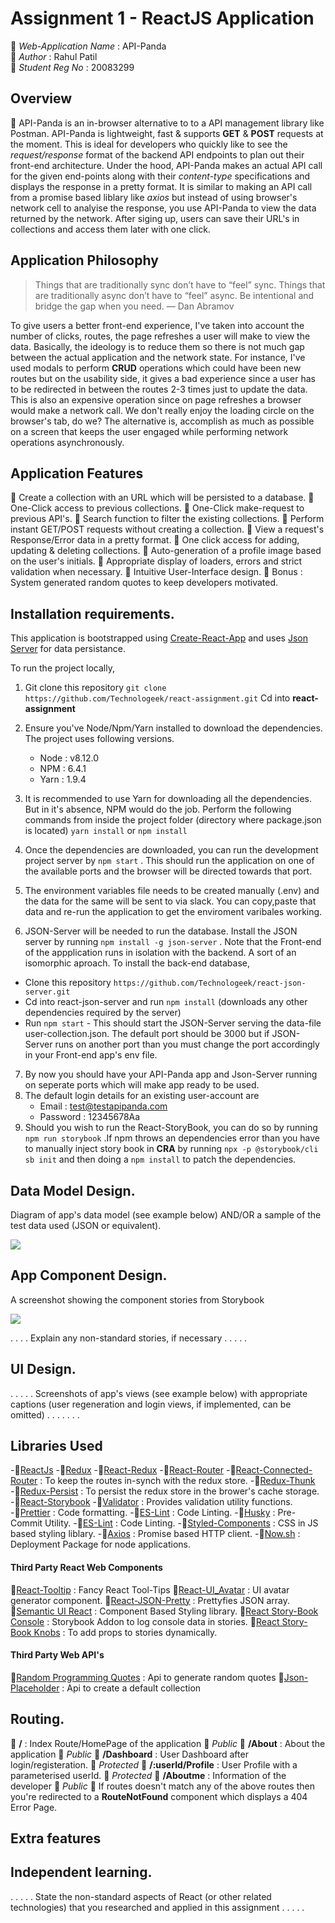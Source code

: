 # Assignment 1 - ReactJS Application

🔸 _Web-Application Name_ : API-Panda  
🔸 _Author_ : Rahul Patil  
🔸 _Student Reg No_ : 20083299

## Overview

🐼 API-Panda is an in-browser alternative to to a API management library like Postman. API-Panda is lightweight, fast & supports **GET** & **POST** requests at the moment. This is ideal for developers who quickly like to see the _request/response_ format of the backend API endpoints to plan out their front-end architecture. Under the hood, API-Panda makes an actual API call for the given end-points along with their _content-type_ specifications and displays the response in a pretty format. It is similar to making an API call from a promise based liblary like _axios_ but instead of using browser's network cell to analyise the response, you use API-Panda to view the data returned by the network. After siging up, users can save their URL's in collections and access them later with one click.

## Application Philosophy

> Things that are traditionally sync don’t have to “feel” sync. Things that are traditionally async don’t have to “feel” async. Be intentional and bridge the gap when you need.
> — Dan Abramov

To give users a better front-end experience, I've taken into account the number of clicks, routes, the page refreshes a user will make to view the data. Basically, the ideology is to reduce them so there is not much gap between the actual application and the network state. For instance, I've used modals to perform **CRUD** operations which could have been new routes but on the usability side, it gives a bad experience since a user has to be redirected in between the routes 2-3 times just to update the data. This is also an expensive operation since on page refreshes a browser would make a network call. We don't really enjoy the loading circle on the browser's tab, do we? The alternative is, accomplish as much as possible on a screen that keeps the user engaged while performing network operations asynchronously.

## Application Features

💊 Create a collection with an URL which will be persisted to a database.
💊 One-Click access to previous collections.
💊 One-Click make-request to previous API's.
💊 Search function to filter the existing collections.
💊 Perform instant GET/POST requests without creating a collection.
💊 View a request's Response/Error data in a pretty format.
💊 One click access for adding, updating & deleting collections.
💊 Auto-generation of a profile image based on the user's initials.
💊 Appropriate display of loaders, errors and strict validation when necessary.
💊 Intuitive User-Interface design.
💊 Bonus : System generated random quotes to keep developers motivated.

## Installation requirements.

This application is bootstrapped using [Create-React-App](https://github.com/facebook/create-react-app) and uses [Json Server](https://github.com/typicode/json-server) for data persistance.

To run the project locally,

1. Git clone this repository
   `git clone https://github.com/Technologeek/react-assignment.git`
   Cd into **react-assignment**
2. Ensure you've Node/Npm/Yarn installed to download the dependencies. The project uses following versions.
   - Node : v8.12.0
   - NPM : 6.4.1
   - Yarn : 1.9.4
3. It is recommended to use Yarn for downloading all the dependencies. But in it's absence, NPM would do the job. Perform the following commands from inside the project folder (directory where package.json is located)
   `yarn install` or `npm install`

4. Once the dependencies are downloaded, you can run the development project server by `npm start` . This should run the application on one of the available ports and the browser will be directed towards that port.

5. The environment variables file needs to be created manually (.env) and the data for the same will be sent to via slack. You can copy,paste that data and re-run the application to get the enviroment varibales working.

6. JSON-Server will be needed to run the database. Install the JSON server by running `npm install -g json-server` . Note that the Front-end of the appplication runs in isolation with the backend. A sort of an isomorphic aproach. To install the back-end database,

- Clone this repository `https://github.com/Technologeek/react-json-server.git`
- Cd into react-json-server and run `npm install` (downloads any other dependencies required by the server)
- Run `npm start` - This should start the JSON-Server serving the data-file user-collection.json. The default port should be 3000 but if JSON-Server runs on another port than you must change the port accordingly in your Front-end app's env file.

7. By now you should have your API-Panda app and Json-Server running on seperate ports which will make app ready to be used.
8. The default login details for an existing user-account are
   - Email : test@testapipanda.com
   - Password : 12345678Aa
9. Should you wish to run the React-StoryBook, you can do so by running `npm run storybook` .If npm throws an dependencies error than you have to manually inject story book in **CRA** by running `npx -p @storybook/cli sb init` and then doing a `npm install` to patch the dependencies.

## Data Model Design.

Diagram of app's data model (see example below) AND/OR a sample of the test data used (JSON or equivalent).

![][model]

## App Component Design.

A screenshot showing the component stories from Storybook

![][stories]

. . . . Explain any non-standard stories, if necessary . . . . .

## UI Design.

. . . . . Screenshots of app's views (see example below) with appropriate captions (user regeneration and login views, if implemented, can be omitted) . . . . . . .

## Libraries Used

-🔹[ReactJs](https://reactjs.org/)
-🔹[Redux](https://redux.js.org/)
-🔹[React-Redux](https://github.com/reduxjs/react-redux)
-🔹[React-Router](https://github.com/ReactTraining/react-router)
-🔹[React-Connected-Router](https://github.com/supasate/connected-react-router) : To keep the routes in-synch with the redux store.
-🔹[Redux-Thunk](https://github.com/reduxjs/redux-thunk)
-🔹[Redux-Persist](https://github.com/rt2zz/redux-persist) : To persist the redux store in the brower's cache storage.
-🔹[React-Storybook](https://github.com/storybooks/storybook)
-🔹[Validator](https://www.npmjs.com/package/validator) : Provides validation utility functions.
-🔹[Prettier](https://github.com/prettier/prettier) : Code formatting.
-🔹[ES-Lint](https://eslint.org/) : Code Linting.
-🔹[Husky](https://github.com/typicode/husky) : Pre-Commit Utility.
-🔹[ES-Lint](https://eslint.org/) : Code Linting.
-🔹[Styled-Components](https://www.styled-components.com/) : CSS in JS based styling liblary.
-🔹[Axios](https://github.com/axios/axios) : Promise based HTTP client.
-🔹[Now.sh](https://www.npmjs.com/package/now) : Deployment Package for node applications.

#### Third Party React Web Components

🔹[React-Tooltip](https://www.npmjs.com/package/react-tooltip) : Fancy React Tool-Tips
🔹[React-UI_Avatar](https://www.npmjs.com/package/react-ui-avatars) : UI avatar generator component.
🔹[React-JSON-Pretty](https://www.npmjs.com/package/react-json-pretty) : Prettyfies JSON array.
🔹[Semantic UI React](https://react.semantic-ui.com/) : Component Based Styling library.
🔹[React Story-Book Console](https://github.com/storybooks/storybook-addon-console) : Storybook Addon to log console data in stories.
🔹[React Story-Book Knobs](https://www.npmjs.com/package/@storybook/addon-knobs) : To add props to stories dynamically.

#### Third Party Web API's

🔹[Random Programming Quotes](https://quotes.stormconsultancy.co.uk/random.json) : Api to generate random quotes
🔹[Json-Placeholder](https://api.myjson.com/bins/q7fh2) : Api to create a default collection

## Routing.

🚂 **/** : Index Route/HomePage of the application 👮 _Public_
🚂 **/About** : About the application 👮 _Public_
🚂 **/Dashboard** : User Dashboard after login/registeration. 👮 _Protected_
🚂 **/:userId/Profile** : User Profile with a parameterised userId. 👮 _Protected_
🚂 **/Aboutme** : Information of the developer 👮 _Public_
🚩 If routes doesn't match any of the above routes then you're redirected to a **RouteNotFound** component which displays a 404 Error Page.

## Extra features

## Independent learning.

. . . . . State the non-standard aspects of React (or other related technologies) that you researched and applied in this assignment . . . . .

[model]: ./data.jpg
[image3]: ./screen.png
[stories]: ./storybook.png
